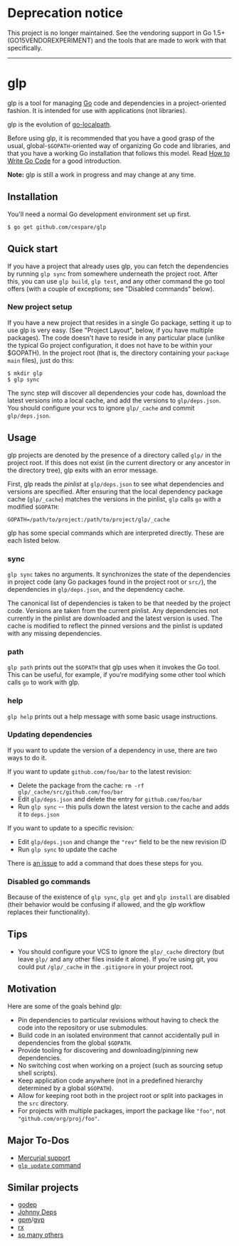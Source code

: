# Deprecation notice

This project is no longer maintained. See the vendoring support in Go 1.5+ (GO15VENDOREXPERIMENT) and the tools that are made to work with that specifically.

---

# glp

glp is a tool for managing [Go](http://golang.org/) code and dependencies in a project-oriented fashion. It is
intended for use with applications (not libraries).

glp is the evolution of [go-localpath](https://github.com/cespare/go-localpath).

Before using glp, it is recommended that you have a good grasp of the usual, global-`$GOPATH`-oriented way of
organizing Go code and libraries, and that you have a working Go installation that follows this model. Read
[How to Write Go Code](http://golang.org/doc/code.html) for a good introduction.

**Note:** glp is still a work in progress and may change at any time.

## Installation

You'll need a normal Go development environment set up first.

    $ go get github.com/cespare/glp

## Quick start

If you have a project that already uses glp, you can fetch the dependencies by running `glp sync` from
somewhere underneath the project root. After this, you can use `glp build`, `glp test`, and any other command
the go tool offers (with a couple of exceptions; see "Disabled commands" below).

### New project setup

If you have a new project that resides in a single Go package, setting it up to use glp is very easy. (See
"Project Layout", below, if you have multiple packages). The code doesn't have to reside in any particular
place (unlike the typical Go project configuration, it does not have to be within your $GOPATH). In the
project root (that is, the directory containing your `package main` files), just do this:

    $ mkdir glp
    $ glp sync

The sync step will discover all dependencies your code has, download the latest versions into a local cache,
and add the versions to `glp/deps.json`. You should configure your vcs to ignore `glp/_cache` and commit
`glp/deps.json`.

## Usage

glp projects are denoted by the presence of a directory called `glp/` in the project root. If this does not
exist (in the current directory or any ancestor in the directory tree), glp exits with an error message.

First, glp reads the *pinlist* at `glp/deps.json` to see what dependencies and versions are specified. After
ensuring that the local dependency package cache (`glp/_cache`) matches the versions in the pinlist, `glp`
calls `go` with a modified `$GOPATH`:

    GOPATH=/path/to/project:/path/to/project/glp/_cache

glp has some special commands which are interpreted directly. These are each listed below.

### sync

`glp sync` takes no arguments. It synchronizes the state of the dependencies in project code (any Go packages
found in the project root or `src/`), the dependencies in `glp/deps.json`, and the dependency cache.

The canonical list of dependencies is taken to be that needed by the project code. Versions are taken from the
current pinlist. Any dependencies not currently in the pinlist are downloaded and the latest version is used.
The cache is modified to reflect the pinned versions and the pinlist is updated with any missing dependencies.

### path

`glp path` prints out the `$GOPATH` that glp uses when it invokes the Go tool. This can be useful, for example,
if you're modifying some other tool which calls `go` to work with glp.

### help

`glp help` prints out a help message with some basic usage instructions.

### Updating dependencies

If you want to update the version of a dependency in use, there are two ways to do it.

If you want to update `github.com/foo/bar` to the latest revision:

* Delete the package from the cache: `rm -rf glp/_cache/src/github.com/foo/bar`
* Edit `glp/deps.json` and delete the entry for `github.com/foo/bar`
* Run `glp sync` -- this pulls down the latest version to the cache and adds it to `deps.json`

If you want to update to a specific revision:

* Edit `glp/deps.json` and change the `"rev"` field to be the new revision ID
* Run `glp sync` to update the cache

There is [an issue](https://github.com/cespare/glp/issues/8) to add a command that does these steps for you.

### Disabled go commands

Because of the existence of `glp sync`, `glp get` and `glp install` are disabled (their behavior would be
confusing if allowed, and the glp workflow replaces their functionality).

## Tips

* You should configure your VCS to ignore the `glp/_cache` directory (but leave `glp/` and any other files
  inside it alone). If you're using git, you could put `/glp/_cache` in the `.gitignore` in your project root.

## Motivation

Here are some of the goals behind glp:

* Pin dependencies to particular revisions without having to check the code into the repository or use
  submodules.
* Build code in an isolated environment that cannot accidentally pull in dependencies from the global
  `$GOPATH`.
* Provide tooling for discovering and downloading/pinning new dependencies.
* No switching cost when working on a project (such as sourcing setup shell scripts).
* Keep application code anywhere (not in a predefined hierarchy determined by a global `$GOPATH`).
* Allow for keeping root both in the project root or split into packages in the `src` directory.
* For projects with multiple packages, import the package like `"foo"`, not `"github.com/org/proj/foo"`.

## Major To-Dos

* [Mercurial support](https://github.com/cespare/glp/issues/6)
* [`glp update` command](https://github.com/cespare/glp/issues/8)

## Similar projects

* [godep](https://github.com/kr/godep)
* [Johnny Deps](https://github.com/VividCortex/johnny-deps)
* [gpm](https://github.com/pote/gpm)/[gvp](https://github.com/pote/gvp)
* [rx](http://godoc.org/kylelemons.net/go/rx)
* [so many others](https://code.google.com/p/go-wiki/wiki/PackageManagementTools)
